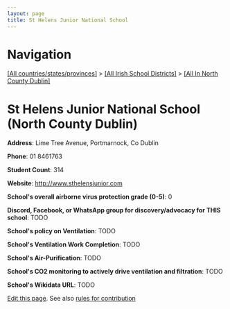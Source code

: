 ```yaml
---
layout: page
title: St Helens Junior National School
---
```

# Navigation

[[All countries/states/provinces]](../../..) > [[All Irish School Districts]](../..) > [[All In North County Dublin]](..)

# St Helens Junior National School (North County Dublin)

**Address**: Lime Tree Avenue, Portmarnock, Co Dublin

**Phone**: 01 8461763

**Student Count**: 314

**Website**: <http://www.sthelensjunior.com>

**School's overall airborne virus protection grade (0-5)**: 0

**Discord, Facebook, or WhatsApp group for discovery/advocacy for THIS school**: TODO

**School's policy on Ventilation**: TODO

**School's Ventilation Work Completion**: TODO

**School's Air-Purification**: TODO

**School's CO2 monitoring to actively drive ventilation and filtration**: TODO

**School's Wikidata URL**: TODO


[Edit this page](https://github.com/ventilate-schools/Ireland/edit/main/./Dublin_North_County_Dublin/St_Helens_Junior_National_School.md). See also [rules for contribution](../../../contribution-rules/)